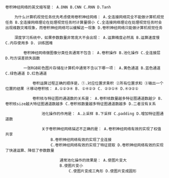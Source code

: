 

    卷积神经网络的英文缩写是： A.DNN B.CNN C.RNN D.Tanh

        为什么计算机视觉任务优先考虑使用卷积神经网络： A.全连接网络完全不能做计算机视觉任务 B.全连接网络理论在处理视觉任务时计算量很小 C.全连接网络理论在处理视觉任务时会出现维数灾难现象，而卷积神经网络可以缓解这一现象 D.卷积神经网络只能做计算机视觉任务

	    深度学习系统中，如果参数数量非常庞大不会出现： A.运算精度必然高 B.运算速度慢 C.内存使用多 D. 训练困难

	        卷积神经网络做图像分类任务通常不包含： A.卷积操作 B.池化操作 C.全连接层 D.均方误差损失函数

		    一张RGB彩色图片存储在计算机中通常不含以下哪一项： A.黄色通道 B.蓝色通道 C.绿色通道 D.红色通道

		        卷积运算过程正确的顺序是，①.对应位置求乘积 ②所有位置求和 ③输出一个位置的结果 ④移动卷积核： A.①②③④ B. ①④②③ C. ②③①④ D.④③②①

			    卷积核与特征图的通道数的关系是： A.卷积核数量越多特征图通道数越少 B.卷积核size越大特征图通道数越多 C.卷积核数量越多特征图通道数越多 D.二者没有关系

			        池化操作的作用是： A.上采样 B.下采样 C.padding D.增加特征图通道数

				    关于卷积神经网络描述不正确的是： A.卷积神经网络有效的实现了权值共享
				        B.卷积神经网络有效的实现了全连接
					    C.卷积神经网络有效的实现了特征提取 D.卷积神经网络有效的实现了快速运算、降低了参数数量

					        通常池化操作的效果是： A.使图片变大
						    B.使图片变小
						        C.使图片变成三角形 D.使图片变成圆形

